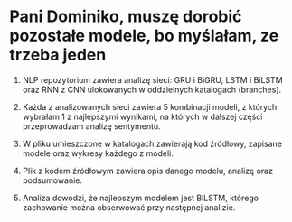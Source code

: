 # Pani Dominiko, muszę dorobić pozostałe modele, bo myślałam, ze trzeba jeden

1. NLP repozytorium zawiera analizę sieci: GRU i BiGRU, LSTM i BiLSTM oraz RNN z CNN ulokowanych w oddzielnych katalogach (branches).


2. Każda z analizowanych sieci zawiera 5 kombinacji modeli, z których wybrałam 1 z najlepszymi wynikami, na których w dalszej części przeprowadzam analizę sentymentu.

3. W pliku umieszczone w katalogach zawierają kod źródłowy, zapisane modele oraz wykresy każdego z modeli.
4. Plik z kodem źródłowym zawiera opis danego modelu, analizę oraz podsumowanie.
5. Analiza dowodzi, że najlepszym modelem jest BiLSTM, którego zachowanie można obserwować przy następnej analizie.
